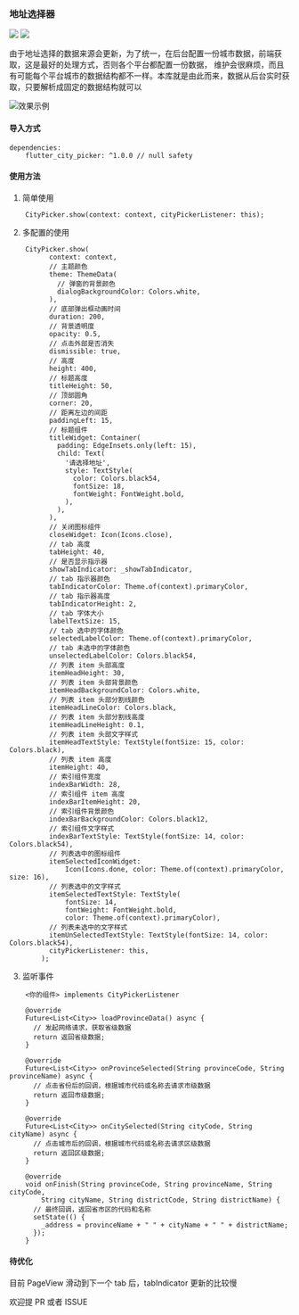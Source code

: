 ### 地址选择器

[![](https://img.shields.io/pub/v/flutter_city_picker.svg?color=blue)](https://pub.dev/packages/flutter_city_picker)
[![](https://img.shields.io/github/last-commit/wenchaosong/FlutterCityPicker?color=yellow)](https://github.com/wenchaosong/FlutterCityPicker)

由于地址选择的数据来源会更新，为了统一，在后台配置一份城市数据，前端获取，这是最好的处理方式，否则各个平台都配置一份数据，
维护会很麻烦，而且有可能每个平台城市的数据结构都不一样。本库就是由此而来，数据从后台实时获取，只要解析成固定的数据结构就可以

![效果示例](https://upload-images.jianshu.io/upload_images/9913211-03e856c0bc68663e.gif)

#### 导入方式

```
dependencies:
    flutter_city_picker: ^1.0.0 // null safety
```

#### 使用方法

1. 简单使用
```
    CityPicker.show(context: context, cityPickerListener: this);
```

2. 多配置的使用
```
    CityPicker.show(
          context: context,
          // 主题颜色
          theme: ThemeData(
            // 弹窗的背景颜色
            dialogBackgroundColor: Colors.white,
          ),
          // 底部弹出框动画时间
          duration: 200,
          // 背景透明度
          opacity: 0.5,
          // 点击外部是否消失
          dismissible: true,
          // 高度
          height: 400,
          // 标题高度
          titleHeight: 50,
          // 顶部圆角
          corner: 20,
          // 距离左边的间距
          paddingLeft: 15,
          // 标题组件
          titleWidget: Container(
            padding: EdgeInsets.only(left: 15),
            child: Text(
              '请选择地址',
              style: TextStyle(
                color: Colors.black54,
                fontSize: 18,
                fontWeight: FontWeight.bold,
              ),
            ),
          ),
          // 关闭图标组件
          closeWidget: Icon(Icons.close),
          // tab 高度
          tabHeight: 40,
          // 是否显示指示器
          showTabIndicator: _showTabIndicator,
          // tab 指示器颜色
          tabIndicatorColor: Theme.of(context).primaryColor,
          // tab 指示器高度
          tabIndicatorHeight: 2,
          // tab 字体大小
          labelTextSize: 15,
          // tab 选中的字体颜色
          selectedLabelColor: Theme.of(context).primaryColor,
          // tab 未选中的字体颜色
          unselectedLabelColor: Colors.black54,
          // 列表 item 头部高度
          itemHeadHeight: 30,
          // 列表 item 头部背景颜色
          itemHeadBackgroundColor: Colors.white,
          // 列表 item 头部分割线颜色
          itemHeadLineColor: Colors.black,
          // 列表 item 头部分割线高度
          itemHeadLineHeight: 0.1,
          // 列表 item 头部文字样式
          itemHeadTextStyle: TextStyle(fontSize: 15, color: Colors.black),
          // 列表 item 高度
          itemHeight: 40,
          // 索引组件宽度
          indexBarWidth: 28,
          // 索引组件 item 高度
          indexBarItemHeight: 20,
          // 索引组件背景颜色
          indexBarBackgroundColor: Colors.black12,
          // 索引组件文字样式
          indexBarTextStyle: TextStyle(fontSize: 14, color: Colors.black54),
          // 列表选中的图标组件
          itemSelectedIconWidget:
              Icon(Icons.done, color: Theme.of(context).primaryColor, size: 16),
          // 列表选中的文字样式
          itemSelectedTextStyle: TextStyle(
              fontSize: 14,
              fontWeight: FontWeight.bold,
              color: Theme.of(context).primaryColor),
          // 列表未选中的文字样式
          itemUnSelectedTextStyle: TextStyle(fontSize: 14, color: Colors.black54),
          cityPickerListener: this,
        );
```

3. 监听事件
```
    <你的组件> implements CityPickerListener

    @override
    Future<List<City>> loadProvinceData() async {
      // 发起网络请求，获取省级数据
      return 返回省级数据;
    }

    @override
    Future<List<City>> onProvinceSelected(String provinceCode, String provinceName) async {
      // 点击省份后的回调，根据城市代码或名称去请求市级数据
      return 返回市级数据;
    }

    @override
    Future<List<City>> onCitySelected(String cityCode, String cityName) async {
      // 点击城市后的回调，根据城市代码或名称去请求区级数据
      return 返回区级数据;
    }

    @override
    void onFinish(String provinceCode, String provinceName, String cityCode,
        String cityName, String districtCode, String districtName) {
      // 最终回调，返回省市区的代码和名称
      setState(() {
        _address = provinceName + " " + cityName + " " + districtName;
      });
    }
```

#### 待优化

目前 PageView 滑动到下一个 tab 后，tabIndicator 更新的比较慢

欢迎提 PR 或者 ISSUE
